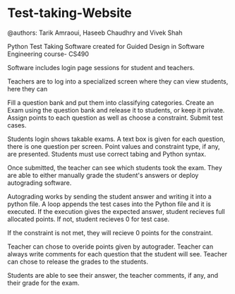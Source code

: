 # Test-taking-Website
@authors: Tarik Amraoui, Haseeb Chaudhry and Vivek Shah 

Python Test Taking Software created for Guided Design in Software Engineering course- CS490 

Software includes login page sessions for student and teachers.

Teachers are to log into a specialized screen where they can view students, here they can

Fill a question bank and put them into classifying categories.
Create an Exam using the question bank and release it to students, or keep it private.
Assign points to each question as well as choose a constraint.
Submit test cases. 

Students login shows takable exams.
A text box is given for each question, there is one question per screen.
Point values and constraint type, if any, are presented.
Students must use correct tabing and Python syntax. 

Once submitted, the teacher can see which students took the exam. 
They are able to either manually grade the student's answers or deploy autograding software.

Autograding works by sending the student answer and writing it into a python file.
A loop appends the test cases into the Python file and it is executed. 
If the execution gives the expected answer, student recieves full allocated points.
If not, student recieves 0 for test case.

If the constraint is not met, they will recieve 0 points for the constraint. 

Teacher can chose to overide points given by autograder.
Teacher can always write comments for each question that the student will see. 
Teacher can chose to release the grades to the students.

Students are able to see their answer, the teacher comments, if any, and their grade for the exam. 









